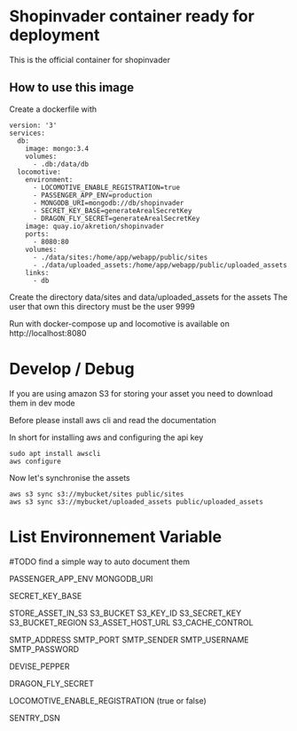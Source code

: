 # Shopinvader container ready for deployment

This is the official container for shopinvader

## How to use this image

Create a dockerfile with


```
version: '3'
services:
  db:
    image: mongo:3.4
    volumes:
      - .db:/data/db
  locomotive:
    environment:
      - LOCOMOTIVE_ENABLE_REGISTRATION=true
      - PASSENGER_APP_ENV=production
      - MONGODB_URI=mongodb://db/shopinvader
      - SECRET_KEY_BASE=generateArealSecretKey
      - DRAGON_FLY_SECRET=generateArealSecretKey
    image: quay.io/akretion/shopinvader
    ports:
      - 8080:80
    volumes:
      - ./data/sites:/home/app/webapp/public/sites
      - ./data/uploaded_assets:/home/app/webapp/public/uploaded_assets
    links:
      - db

```

Create the directory data/sites and data/uploaded_assets for the assets
The user that own this directory must be the user 9999

Run with docker-compose up and locomotive is available on http://localhost:8080



# Develop / Debug

If you are using amazon S3 for storing your asset you need to download them in dev mode

Before please install aws cli and read the documentation

In short for installing aws and configuring the api key
```
sudo apt install awscli
aws configure
```

Now let's synchronise the assets

```
aws s3 sync s3://mybucket/sites public/sites
aws s3 sync s3://mybucket/uploaded_assets public/uploaded_assets

```





# List Environnement Variable

#TODO find a simple way to auto document them


PASSENGER_APP_ENV
MONGODB_URI

SECRET_KEY_BASE

STORE_ASSET_IN_S3
S3_BUCKET
S3_KEY_ID
S3_SECRET_KEY
S3_BUCKET_REGION
S3_ASSET_HOST_URL
S3_CACHE_CONTROL

SMTP_ADDRESS
SMTP_PORT
SMTP_SENDER
SMTP_USERNAME
SMTP_PASSWORD

DEVISE_PEPPER

DRAGON_FLY_SECRET

LOCOMOTIVE_ENABLE_REGISTRATION  (true or false)

SENTRY_DSN
